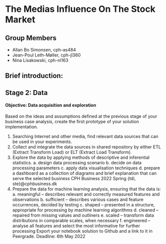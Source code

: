 # The Medias Influence On The Stock Market  

## Group Members

- Allan Bo Simonsen, cph-as484
- Jean-Poul Leth-Møller, cph-jl360
- Nina Lisakowski, cph-nl163

## Brief introduction:  

## Stage 2: Data
#### Objective: Data acquisition and exploration 
Based on the ideas and assumptions defined at the previous stage of your business case analysis,
create the first prototype of your solution implementation.
1. Searching Internet and other media, find relevant data sources that can be used in your 
experiments.
2. Collect and integrate the data sources in shared repository by either ETL (Extract Transform Load) 
or ELT (Extract Load Transform).
3. Explore the data by applying methods of descriptive and inferential statistics. 
a. design data processing scenario 
b. decide on data processing parameters
c. apply data visualisation techniques
d. prepare a dashboard as a collection of diagrams and brief explanation that can serve the 
selected business
CPH Business 2022 Spring 
{tdi, ste}@cphbusiness.dk
4. Prepare the data for machine learning analysis, ensuring that the data is:
a. meaningful – describes relevant and correctly measured features and observations
b. sufficient – describes various cases and feature occurrences, decided by testing
c. shaped – presented in a structure, appropriate for processing by machine learning 
algorithms
d. cleaned – repaired from missing values and outliners
e. scaled – transform data distributions in comparable scales, when necessary
f. engineered – analyse all features and select the most informative for further processing
Export your notebook solution to Github and a link to it in Peergrade.
Deadline: 6th May 2022